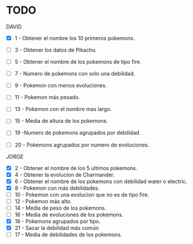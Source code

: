 # TODO

DAVID
- [x] 1 - Obtener el nombre los 10 primeros pokemons.
- [ ]  3 - Obtener los datos de Pikachu.
- [ ]  5 - Obtener el nombre de los pokemons de tipo fire.
- [ ] 7 - Numero de pokemons con solo una debilidad.
- [ ] 9 - Pokemon con menos evoluciones.
- [ ] 11 - Pokemon más pesado.
- [ ] 13 - Pokemon con el nombre mas largo.
- [ ] 15 - Media de altura de los pokemons.
- [ ] 19 -Numero de pokemons agrupados por debilidad.
- [ ] 20 - Pokemons agrupados por numero de evoluciones.


JORGE
- [x] 2 - Obtener el nombre de los 5 ultimos pokemons.
- [x] 4 - Obtener la evolucion de Charmander.
- [x] 6 - Obtener el nombre de los pokemons con debilidad water o electric.
- [x] 8 - Pokemon con más debilidades.
- [ ] 10 - Pokemon con una evolucion que no es de tipo fire.
- [ ] 12 - Pokemon más alto.
- [ ] 14 - Media de peso de los pokemons.
- [ ] 16 - Media de evoluciones de los pokemons.
- [x] 18 - Pokemons agrupados por tipo.
- [x] 21 - Sacar la debilidad más común
- [ ] 17 - Media de debilidades de los pokemons.